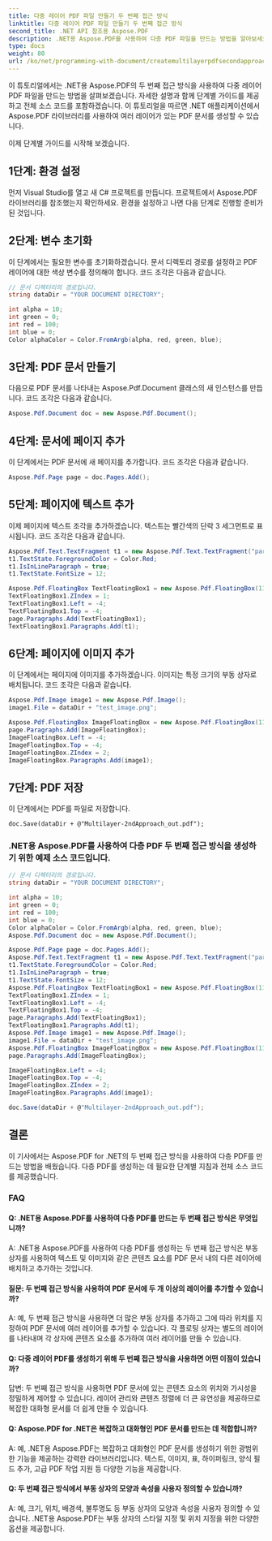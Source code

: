 ```yaml
---
title: 다중 레이어 PDF 파일 만들기 두 번째 접근 방식
linktitle: 다중 레이어 PDF 파일 만들기 두 번째 접근 방식
second_title: .NET API 참조용 Aspose.PDF
description: .NET용 Aspose.PDF를 사용하여 다층 PDF 파일을 만드는 방법을 알아보세요. 텍스트와 이미지가 포함된 동적 PDF를 생성하기 위한 소스 코드가 포함된 단계별 가이드입니다.
type: docs
weight: 80
url: /ko/net/programming-with-document/createmultilayerpdfsecondapproach/
---
```

이 튜토리얼에서는 .NET용 Aspose.PDF의 두 번째 접근 방식을 사용하여 다중 레이어 PDF 파일을 만드는 방법을 살펴보겠습니다. 자세한 설명과 함께 단계별 가이드를 제공하고 전체 소스 코드를 포함하겠습니다. 이 튜토리얼을 따르면 .NET 애플리케이션에서 Aspose.PDF 라이브러리를 사용하여 여러 레이어가 있는 PDF 문서를 생성할 수 있습니다.

이제 단계별 가이드를 시작해 보겠습니다.

## 1단계: 환경 설정

먼저 Visual Studio를 열고 새 C# 프로젝트를 만듭니다. 프로젝트에서 Aspose.PDF 라이브러리를 참조했는지 확인하세요. 환경을 설정하고 나면 다음 단계로 진행할 준비가 된 것입니다.

## 2단계: 변수 초기화

이 단계에서는 필요한 변수를 초기화하겠습니다. 문서 디렉토리 경로를 설정하고 PDF 레이어에 대한 색상 변수를 정의해야 합니다. 코드 조각은 다음과 같습니다.

```csharp
// 문서 디렉터리의 경로입니다.
string dataDir = "YOUR DOCUMENT DIRECTORY";

int alpha = 10;
int green = 0;
int red = 100;
int blue = 0;
Color alphaColor = Color.FromArgb(alpha, red, green, blue);
```

## 3단계: PDF 문서 만들기

다음으로 PDF 문서를 나타내는 Aspose.Pdf.Document 클래스의 새 인스턴스를 만듭니다. 코드 조각은 다음과 같습니다.

```csharp
Aspose.Pdf.Document doc = new Aspose.Pdf.Document();
```

## 4단계: 문서에 페이지 추가

이 단계에서는 PDF 문서에 새 페이지를 추가합니다. 코드 조각은 다음과 같습니다.

```csharp
Aspose.Pdf.Page page = doc.Pages.Add();
```

## 5단계: 페이지에 텍스트 추가

이제 페이지에 텍스트 조각을 추가하겠습니다. 텍스트는 빨간색의 단락 3 세그먼트로 표시됩니다. 코드 조각은 다음과 같습니다.

```csharp
Aspose.Pdf.Text.TextFragment t1 = new Aspose.Pdf.Text.TextFragment("paragraph 3 segment");
t1.TextState.ForegroundColor = Color.Red;
t1.IsInLineParagraph = true;
t1.TextState.FontSize = 12;

Aspose.Pdf.FloatingBox TextFloatingBox1 = new Aspose.Pdf.FloatingBox(117, 21);
TextFloatingBox1.ZIndex = 1;
TextFloatingBox1.Left = -4;
TextFloatingBox1.Top = -4;
page.Paragraphs.Add(TextFloatingBox1);
TextFloatingBox1.Paragraphs.Add(t1);
```

## 6단계: 페이지에 이미지 추가

이 단계에서는 페이지에 이미지를 추가하겠습니다. 이미지는 특정 크기의 부동 상자로 배치됩니다. 코드 조각은 다음과 같습니다.

```csharp
Aspose.Pdf.Image image1 = new Aspose.Pdf.Image();
image1.File = dataDir + "test_image.png";

Aspose.Pdf.FloatingBox ImageFloatingBox = new Aspose.Pdf.FloatingBox(117, 21);
page.Paragraphs.Add(ImageFloatingBox);
ImageFloatingBox.Left = -4;
ImageFloatingBox.Top = -4;
ImageFloatingBox.ZIndex = 2;
ImageFloatingBox.Paragraphs.Add(image1);
```

## 7단계: PDF 저장

이 단계에서는 PDF를 파일로 저장합니다.

```
doc.Save(dataDir + @"Multilayer-2ndApproach_out.pdf");
```

### .NET용 Aspose.PDF를 사용하여 다층 PDF 두 번째 접근 방식을 생성하기 위한 예제 소스 코드입니다.

```csharp   
// 문서 디렉터리의 경로입니다.
string dataDir = "YOUR DOCUMENT DIRECTORY";

int alpha = 10;
int green = 0;
int red = 100;
int blue = 0;
Color alphaColor = Color.FromArgb(alpha, red, green, blue);
Aspose.Pdf.Document doc = new Aspose.Pdf.Document();

Aspose.Pdf.Page page = doc.Pages.Add();
Aspose.Pdf.Text.TextFragment t1 = new Aspose.Pdf.Text.TextFragment("paragraph 3 segment");
t1.TextState.ForegroundColor = Color.Red;
t1.IsInLineParagraph = true;
t1.TextState.FontSize = 12;
Aspose.Pdf.FloatingBox TextFloatingBox1 = new Aspose.Pdf.FloatingBox(117, 21);
TextFloatingBox1.ZIndex = 1;
TextFloatingBox1.Left = -4;
TextFloatingBox1.Top = -4;
page.Paragraphs.Add(TextFloatingBox1);
TextFloatingBox1.Paragraphs.Add(t1);
Aspose.Pdf.Image image1 = new Aspose.Pdf.Image();
image1.File = dataDir + "test_image.png";
Aspose.Pdf.FloatingBox ImageFloatingBox = new Aspose.Pdf.FloatingBox(117, 21);
page.Paragraphs.Add(ImageFloatingBox);

ImageFloatingBox.Left = -4;
ImageFloatingBox.Top = -4;
ImageFloatingBox.ZIndex = 2;
ImageFloatingBox.Paragraphs.Add(image1);

doc.Save(dataDir + @"Multilayer-2ndApproach_out.pdf");
```

## 결론

이 기사에서는 Aspose.PDF for .NET의 두 번째 접근 방식을 사용하여 다층 PDF를 만드는 방법을 배웠습니다. 다층 PDF를 생성하는 데 필요한 단계별 지침과 전체 소스 코드를 제공했습니다.

### FAQ

#### Q: .NET용 Aspose.PDF를 사용하여 다층 PDF를 만드는 두 번째 접근 방식은 무엇입니까?

A: .NET용 Aspose.PDF를 사용하여 다층 PDF를 생성하는 두 번째 접근 방식은 부동 상자를 사용하여 텍스트 및 이미지와 같은 콘텐츠 요소를 PDF 문서 내의 다른 레이어에 배치하고 추가하는 것입니다.

#### 질문: 두 번째 접근 방식을 사용하여 PDF 문서에 두 개 이상의 레이어를 추가할 수 있습니까?

A: 예, 두 번째 접근 방식을 사용하면 더 많은 부동 상자를 추가하고 그에 따라 위치를 지정하여 PDF 문서에 여러 레이어를 추가할 수 있습니다. 각 플로팅 상자는 별도의 레이어를 나타내며 각 상자에 콘텐츠 요소를 추가하여 여러 레이어를 만들 수 있습니다.

#### Q: 다중 레이어 PDF를 생성하기 위해 두 번째 접근 방식을 사용하면 어떤 이점이 있습니까?

답변: 두 번째 접근 방식을 사용하면 PDF 문서에 있는 콘텐츠 요소의 위치와 가시성을 정밀하게 제어할 수 있습니다. 레이어 관리와 콘텐츠 정렬에 더 큰 유연성을 제공하므로 복잡한 대화형 문서를 더 쉽게 만들 수 있습니다.

#### Q: Aspose.PDF for .NET은 복잡하고 대화형인 PDF 문서를 만드는 데 적합합니까?

A: 예, .NET용 Aspose.PDF는 복잡하고 대화형인 PDF 문서를 생성하기 위한 광범위한 기능을 제공하는 강력한 라이브러리입니다. 텍스트, 이미지, 표, 하이퍼링크, 양식 필드 추가, 고급 PDF 작업 지원 등 다양한 기능을 제공합니다.

#### Q: 두 번째 접근 방식에서 부동 상자의 모양과 속성을 사용자 정의할 수 있습니까?

A: 예, 크기, 위치, 배경색, 불투명도 등 부동 상자의 모양과 속성을 사용자 정의할 수 있습니다. .NET용 Aspose.PDF는 부동 상자의 스타일 지정 및 위치 지정을 위한 다양한 옵션을 제공합니다.